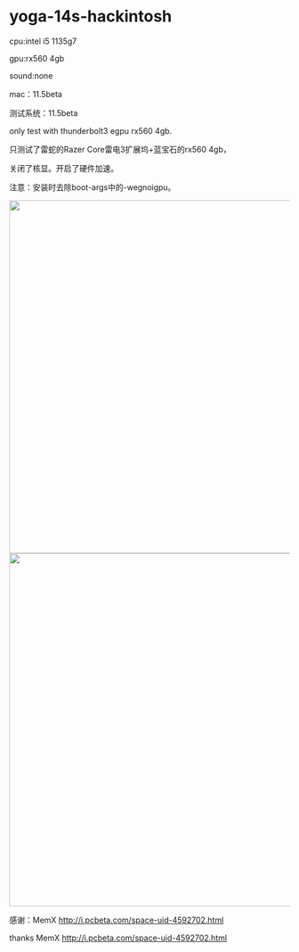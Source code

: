 # yoga-14s-hackintosh

cpu:intel i5 1135g7

gpu:rx560 4gb

sound:none

mac：11.5beta

测试系统：11.5beta

only test with thunderbolt3 egpu rx560 4gb.

只测试了雷蛇的Razer Core雷电3扩展坞+蓝宝石的rx560 4gb，

关闭了核显。开启了硬件加速。

注意：安装时去除boot-args中的-wegnoigpu。

<img src="https://github.com/xqmnig/yoga-14s-hackintosh/blob/main/pic/00.png" width="633" >

<img src="https://github.com/xqmnig/yoga-14s-hackintosh/blob/main/pic/11.png" width="633" >



感谢：MemX http://i.pcbeta.com/space-uid-4592702.html

thanks MemX http://i.pcbeta.com/space-uid-4592702.html
